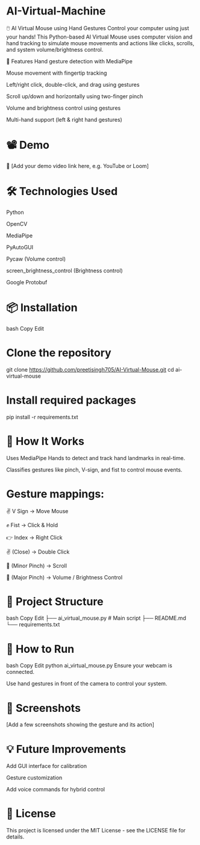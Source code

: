 # AI-Virtual-Machine
🖱️ AI Virtual Mouse using Hand Gestures
Control your computer using just your hands! This Python-based AI Virtual Mouse uses computer vision and hand tracking to simulate mouse movements and actions like clicks, scrolls, and system volume/brightness control.

🚀 Features
Hand gesture detection with MediaPipe

Mouse movement with fingertip tracking

Left/right click, double-click, and drag using gestures

Scroll up/down and horizontally using two-finger pinch

Volume and brightness control using gestures

Multi-hand support (left & right hand gestures)

# 📽️ Demo
🎥 [Add your demo video link here, e.g. YouTube or Loom]

# 🛠️ Technologies Used
Python

OpenCV

MediaPipe

PyAutoGUI

Pycaw (Volume control)

screen_brightness_control (Brightness control)

Google Protobuf

# 📦 Installation
bash
Copy
Edit

# Clone the repository
git clone https://github.com/preetisingh705/AI-Virtual-Mouse.git
cd ai-virtual-mouse

# Install required packages
pip install -r requirements.txt


# 🧠 How It Works
Uses MediaPipe Hands to detect and track hand landmarks in real-time.

Classifies gestures like pinch, V-sign, and fist to control mouse events.


# Gesture mappings:

✌️ V Sign → Move Mouse

✊ Fist → Click & Hold

👉 Index → Right Click

✌️ (Close) → Double Click

🤏 (Minor Pinch) → Scroll

🤏 (Major Pinch) → Volume / Brightness Control

# 📁 Project Structure
bash
Copy
Edit
├── ai_virtual_mouse.py     # Main script
├── README.md
└── requirements.txt

# 🧪 How to Run
bash
Copy
Edit
python ai_virtual_mouse.py
Ensure your webcam is connected.

Use hand gestures in front of the camera to control your system.

# 📸 Screenshots
[Add a few screenshots showing the gesture and its action]

# 💡 Future Improvements
Add GUI interface for calibration

Gesture customization

Add voice commands for hybrid control

# 📄 License
This project is licensed under the MIT License - see the LICENSE file for details.



